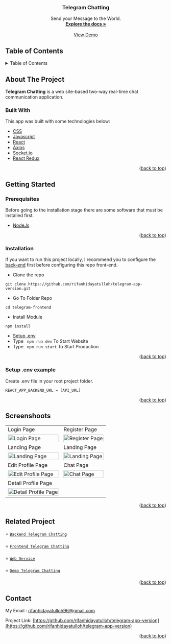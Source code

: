 <div id="top"></div>

<!-- PROJECT LOGO -->
<br />
<div align="center">

  <h3 align="center">Telegram Chatting</h3>

  <p align="center">
    Send your Message to the World.
    <br />
    <a href="#table-of-contents"><strong>Explore the docs »</strong></a>
    <br />
    <br />
    <a href="https://telegram-web-app-eight.vercel.app/">View Demo</a>
  </p>
</div>

<!-- TABLE OF CONTENTS -->
## Table of Contents
<details>
  <summary>Table of Contents</summary>
  <ol>
    <li>
      <a href="#about-the-project">About The Project</a>
      <ul>
        <li><a href="#built-with">Built With</a></li>
      </ul>
    </li>
    <li>
      <a href="#getting-started">Getting Started</a>
      <ul>
        <li><a href="#prerequisites">Prerequisites</a></li>
        <li><a href="#installation">Installation</a></li>
        <li><a href="#setup-env-example">Setup .env example</a></li>
      </ul>
    </li>
    <li><a href="#screenshoots">Screenshots</a></li>
    <li><a href="#related-project">Related Project</a></li>
    <li><a href="#contact">Contact</a></li>
  </ol>
</details>

<!-- ABOUT THE PROJECT -->
## About The Project
**Telegram Chatting** is a web site-based two-way real-time chat communication application.

### Built With
This app was built with some technologies below:
* [CSS](https://developer.mozilla.org/en-US/docs/Web/CSS?retiredLocale=id)
* [Javascript](https://www.javascript.com/)
* [React](https://reactjs.org)
* [Axios](https://axios-http.com/)
* [Socket.io](https://socket.io/)
* [React Redux](https://react-redux.js.org/introduction/getting-started)

<p align="right">(<a href="#top">back to top</a>)</p>

<!-- GETTING STARTED -->
## Getting Started

### Prerequisites

Before going to the installation stage there are some software that must be installed first.

* [NodeJs](https://nodejs.org/en/download/)

<p align="right">(<a href="#top">back to top</a>)</p>

### Installation

If you want to run this project locally, I recommend you to configure the [back-end](https://github.com/rifanhidayatulloh/telegram-api) first before configuring this repo front-end.
- Clone the repo
```
git clone https://github.com/rifanhidayatulloh/telegram-app-version.git
```
- Go To Folder Repo
```
cd telegram-frontend
```
- Install Module
```
npm install
```
- <a href="#setup-env">Setup .env</a>
- Type ` npm run dev` To Start Website
- Type ` npm run start` To Start Production

<p align="right">(<a href="#top">back to top</a>)</p>

### Setup .env example
Create .env file in your root project folder.
```
REACT_APP_BACKEND_URL = [API_URL]
```

<p align="right">(<a href="#top">back to top</a>)</p>

## Screenshoots
<p align="center" display=flex>
   
<table>
 
  <tr>
    <td>Login Page</td>
    <td>Register Page</td>
  </tr>
  <tr>
    <td><image src="https://i.postimg.cc/tCbTfW2g/React-App-5.png" alt="Login Page" width=100%></td>
    <td><image src="https://i.postimg.cc/kgX5M9r3/React-App-6.png" alt="Register Page" width=100%/></td>
  </tr>
  
  <tr>
    <td>Landing Page</td>
    <td>Landing Page</td>
  </tr>
  <tr>
    <td><image src="https://i.postimg.cc/K4hmmGS3/React-App-10.png" alt="Landing Page" width=100%></td>
    <td><image src="https://i.postimg.cc/t45nvfWN/React-App-11.png" alt="Landing Page" width=100%/></td>
  </tr>
  
  <tr>
    <td>Edit Profile Page</td>
    <td>Chat Page</td>
  </tr>
  <tr>
    <td><image src="https://i.postimg.cc/TwTm3xxS/React-App-8.png" alt="Edit Profile Page" width=100%></td>
    <td><image src="https://i.postimg.cc/ncXmz08H/React-App-7.png" alt="Chat Page" width=100%/></td>
  </tr>
  
  <tr>
    <td>Detail Profile Page</td>
  </tr>
  <tr>
    <td><image src="https://i.postimg.cc/fLWthvjQ/React-App-9.png" alt="Detail Profile Page" width=100%></td>
  </tr>
  
</table>
      
</p>
<p align="right">(<a href="#top">back to top</a>)</p>


## Related Project
:star: [`Backend Telegram Chatting`](https://github.com/rifanhidayatulloh/telegram-api)

:star: [`Frontend Telegram Chatting`](https://github.com/rifanhidayatulloh/telegram-app-version)

:star: [`Web Service`](https://telegram-rest-api.herokuapp.com/)

:star: [`Demo Telegram Chatting`](https://telegram-web-app-eight.vercel.app/)

<p align="right">(<a href="#top">back to top</a>)</p>

## Contact

My Email : rifanhidayatulloh96@gmail.com

Project Link: [https://github.com/rifanhidayatulloh/telegram-app-version](https://github.com/rifanhidayatulloh/telegram-app-version)

<p align="right">(<a href="#top">back to top</a>)</p>
